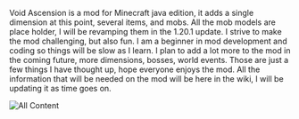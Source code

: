 Void Ascension is a mod for Minecraft java edition, it adds a single dimension at this point, several items, and mobs. All the mob models are place holder, I will be revamping them in the 1.20.1 update. I strive to make the mod challenging, but also fun. I am a beginner in mod development and coding so things will be slow as I learn. I plan to add a lot more to the mod in the coming future, more dimensions, bosses, world events. Those are just a few things I have thought up, hope everyone enjoys the mod. All the information that will be needed on the mod will be here in the wiki, I will be updating it as time goes on.

![All Content](https://github.com/SefalonZophry/VoidAscension/assets/81746319/b9d5e9a4-edef-4ded-ad42-0909dd86974d)
